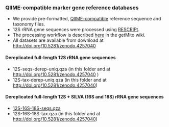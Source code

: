 ### QIIME-compatible marker gene reference databases
- We provide pre-formatted, [QIIME-compatible](https://docs.qiime2.org/2020.6/data-resources/) reference sequence and taxonomy files. 
- 12S rRNA gene sequences were processed using [RESCRIPt](https://github.com/bokulich-lab/RESCRIPt). 
- The processing workflow is described [here](https://github.com/shenjean/mitohelper/wiki/8.-Creating-QIIME-compatible-reference-databases) in the getMito wiki.
- All datasets are available from download at http://doi.org/10.5281/zenodo.4257040

#### Dereplicated full-length 12S rRNA gene sequences
- 12S-seqs-derep-uniq.qza (in this folder and at http://doi.org/10.5281/zenodo.4257040 )
- 12S-tax-derep-uniq.qza (in this folder and at http://doi.org/10.5281/zenodo.4257040)

#### Dereplicated full-length 12S + SILVA (16S and 18S) rRNA gene sequences
- [12S-16S-18S-seqs.qza](http://doi.org/10.5281/zenodo.4257040)
- 12S-16S-18S-tax.qza (in this folder and at http://doi.org/10.5281/zenodo.4257040)

